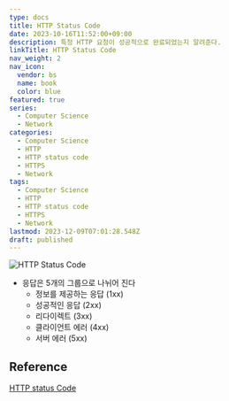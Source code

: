 ```yaml
---
type: docs
title: HTTP Status Code
date: 2023-10-16T11:52:00+09:00
description: 특정 HTTP 요청이 성공적으로 완료되었는지 알려준다.
linkTitle: HTTP Status Code
nav_weight: 2
nav_icon:
  vendor: bs
  name: book
  color: blue
featured: true
series:
  - Computer Science
  - Network
categories:
  - Computer Science
  - HTTP
  - HTTP status code
  - HTTPS
  - Network
tags:
  - Computer Science
  - HTTP
  - HTTP status code
  - HTTPS
  - Network
lastmod: 2023-12-09T07:01:28.548Z
draft: published
---
```


![HTTP Status Code](/computer-science/http-status-code.webp "https://octaviocode.medium.com/http-status-code-2a5622ea52a4")

- 응답은 5개의 그룹으로 나뉘어 진다
  - 정보를 제공하는 응답 (1xx)
  - 성공적인 응답 (2xx)
  - 리다이렉트 (3xx)
  - 클라이언트 에러 (4xx)
  - 서버 에러 (5xx)

## Reference

[HTTP status Code](https://developer.mozilla.org/ko/docs/Web/HTTP/Status)
